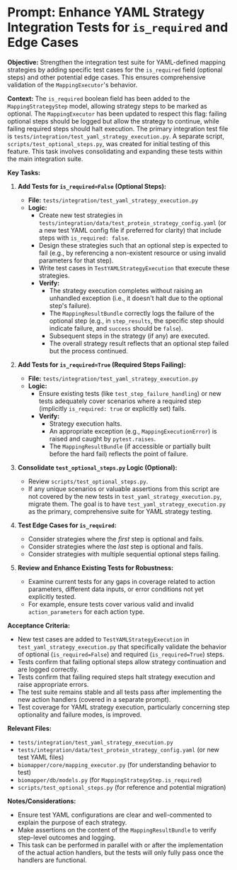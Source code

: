 # Prompt: Enhance YAML Strategy Integration Tests for `is_required` and Edge Cases

**Objective:**
Strengthen the integration test suite for YAML-defined mapping strategies by adding specific test cases for the `is_required` field (optional steps) and other potential edge cases. This ensures comprehensive validation of the `MappingExecutor`'s behavior.

**Context:**
The `is_required` boolean field has been added to the `MappingStrategyStep` model, allowing strategy steps to be marked as optional. The `MappingExecutor` has been updated to respect this flag: failing optional steps should be logged but allow the strategy to continue, while failing required steps should halt execution. The primary integration test file is `tests/integration/test_yaml_strategy_execution.py`. A separate script, `scripts/test_optional_steps.py`, was created for initial testing of this feature. This task involves consolidating and expanding these tests within the main integration suite.

**Key Tasks:**

1.  **Add Tests for `is_required=False` (Optional Steps):**
    *   **File:** `tests/integration/test_yaml_strategy_execution.py`
    *   **Logic:**
        *   Create new test strategies in `tests/integration/data/test_protein_strategy_config.yaml` (or a new test YAML config file if preferred for clarity) that include steps with `is_required: false`.
        *   Design these strategies such that an optional step is expected to fail (e.g., by referencing a non-existent resource or using invalid parameters for that step).
        *   Write test cases in `TestYAMLStrategyExecution` that execute these strategies.
        *   **Verify:**
            *   The strategy execution completes without raising an unhandled exception (i.e., it doesn't halt due to the optional step's failure).
            *   The `MappingResultBundle` correctly logs the failure of the optional step (e.g., in `step_results`, the specific step should indicate failure, and `success` should be `false`).
            *   Subsequent steps in the strategy (if any) are executed.
            *   The overall strategy result reflects that an optional step failed but the process continued.

2.  **Add Tests for `is_required=True` (Required Steps Failing):**
    *   **File:** `tests/integration/test_yaml_strategy_execution.py`
    *   **Logic:**
        *   Ensure existing tests (like `test_step_failure_handling`) or new tests adequately cover scenarios where a required step (implicitly `is_required: true` or explicitly set) fails.
        *   **Verify:**
            *   Strategy execution halts.
            *   An appropriate exception (e.g., `MappingExecutionError`) is raised and caught by `pytest.raises`.
            *   The `MappingResultBundle` (if accessible or partially built before the hard fail) reflects the point of failure.

3.  **Consolidate `test_optional_steps.py` Logic (Optional):**
    *   Review `scripts/test_optional_steps.py`.
    *   If any unique scenarios or valuable assertions from this script are not covered by the new tests in `test_yaml_strategy_execution.py`, migrate them. The goal is to have `test_yaml_strategy_execution.py` as the primary, comprehensive suite for YAML strategy testing.

4.  **Test Edge Cases for `is_required`:**
    *   Consider strategies where the *first* step is optional and fails.
    *   Consider strategies where the *last* step is optional and fails.
    *   Consider strategies with multiple sequential optional steps failing.

5.  **Review and Enhance Existing Tests for Robustness:**
    *   Examine current tests for any gaps in coverage related to action parameters, different data inputs, or error conditions not yet explicitly tested.
    *   For example, ensure tests cover various valid and invalid `action_parameters` for each action type.

**Acceptance Criteria:**
*   New test cases are added to `TestYAMLStrategyExecution` in `test_yaml_strategy_execution.py` that specifically validate the behavior of optional (`is_required=False`) and required (`is_required=True`) steps.
*   Tests confirm that failing optional steps allow strategy continuation and are logged correctly.
*   Tests confirm that failing required steps halt strategy execution and raise appropriate errors.
*   The test suite remains stable and all tests pass after implementing the new action handlers (covered in a separate prompt).
*   Test coverage for YAML strategy execution, particularly concerning step optionality and failure modes, is improved.

**Relevant Files:**
*   `tests/integration/test_yaml_strategy_execution.py`
*   `tests/integration/data/test_protein_strategy_config.yaml` (or new test YAML files)
*   `biomapper/core/mapping_executor.py` (for understanding behavior to test)
*   `biomapper/db/models.py` (for `MappingStrategyStep.is_required`)
*   `scripts/test_optional_steps.py` (for reference and potential migration)

**Notes/Considerations:**
*   Ensure test YAML configurations are clear and well-commented to explain the purpose of each strategy.
*   Make assertions on the content of the `MappingResultBundle` to verify step-level outcomes and logging.
*   This task can be performed in parallel with or after the implementation of the actual action handlers, but the tests will only fully pass once the handlers are functional.
